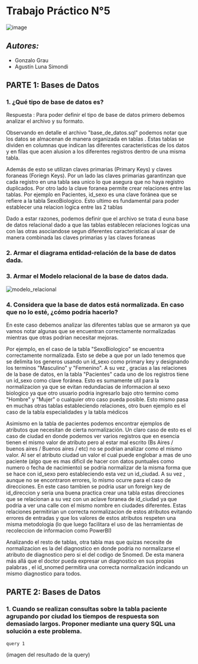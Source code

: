 # Trabajo Práctico N°5
![image](https://github.com/user-attachments/assets/f2e54dc0-6027-4cd7-817a-a42e47570113)

## _Autores:_ 
* Gonzalo Grau
* Agustín Luna Simondi

## **PARTE 1:** Bases de Datos

### 1. ¿Qué tipo de base de datos es? 

Respuesta : Para poder definir el tipo de base de datos primero debemos analizar el archivo y su formato.

Observando en detalle el archivo "base_de_datos.sql" podemos notar que los datos se almacenan de manera organizada en tablas . Estas tablas se dividen en columnas que indican las diferentes caracteristicas de los datos y en filas que acen alusion a los diferentes registros dentro de una misma tabla.

Además de esto se utilizan claves primarias (Primary Keys) y claves foraneas (Foriegn Keys). Por un lado las claves primarias garantinzan que cada registro en una tabla sea unico lo que asegura que no haya registro duplicados. Por otro lado la clave foranea permite crear relaciones entre las tablas. Por ejemplo en Pacientes, id_sexo es una clave foránea que se refiere a la tabla SexoBiologico. Esto ultimo es fundamental para poder establecer una relacion logica entre las 2 tablas

Dado a estar razones, podemos definir que el archivo se trata d euna base de datos relacional dado a que las tablas establecen relaciones logicas una con las otras asociandose segun diferentes caracteristicas al usar de manera combinada las claves primarias y las claves foraneas

### 2. Armar el diagrama entidad-relación de la base de datos dada. 


### 3. Armar el Modelo relacional de la base de datos dada.

![modelo_relacional](imágenes/modelo_relacional.png)



### 4. Considera que la base de datos está normalizada. En caso que no lo esté, ¿cómo podría hacerlo?


En este caso debemos analizar las diferentes tablas que se armaron ya que vamos notar algunas que se encuentran correctamente normalizadas mientras que otras podrian necesitar mejoras.

Por ejemplo, en el caso de la tabla "SexoBiologico" se encuentra correctamente normalizada. Esto se debe a que por un lado tenemos que se delimita los generos usando un id_sexo como primary key y designando los terminos "Masculino" y "Femenino". A su vez , gracias a las relaciones de la base de datos, en la tabla "Pacientes" cada uno de los registros tiene un id_sexo como clave foránea. Esto es sumamente util para la normalizacion ya que se evitan redundacias de informacion al sexo biologico ya que otro usuario podria ingresarlo bajo otro termino como "Hombre" y "Mujer" o cualquier otro caso pueda posible. Esto mismo pasa en muchas otras tablas estableciendo relaciones, otro buen ejemplo es el caso de la tabla especialidades y la tabla médicos

Asimismo en la tabla de pacientes podemos encontrar ejemplos de atributos que necesitan de cierta normalización. Un claro caso de esto es el caso de ciudad en donde podemos ver varios registros que en esencia tienen el mismo valor de atributo pero al estar mal escrito (Bs Aires / buenos aires  / Buenos aires / etc) no se podrian analizar como el mismo valor. Al ser el atributo ciudad un valor el cual puede englobar a mas de uno paciente (algo que es mas dificil de hacer con datos puntuales como numero o fecha de nacimiento) se podria normalizar de la misma forma que se hace con id_sexo pero estableciendo esta vez un id_ciudad. A su vez , aunque no se encontraron errores, lo mismo ocurre para el caso de direcciones. En este caso tambien se podria usar un foreign key de id_direccion y seria una buena practica crear una tabla estas direcciones que se relacionan a su vez con un aclave foranea de id_ciudad ya que podria a ver una calle con el mismo nombre en ciudades diferentes. Estas relaciones permitirian un correcta normalizacion de estos atributos evitando errores de entradas y que los valores de estos atributos respeten una misma metodologia (lo que luego facilitara el uso de las herramientas de recoleccion de informacion como PowerBI)

Analizando el resto de tablas, otra tabla mas que quizas necesite de normalizacion es la del diagnostico en donde podria no normalizarse el atributo de diagnostico pero si el del codigo de Snomed. De esta manera más allá que el doctor pueda expresar un diagnostico en sus propias palabras , el id_snomed permitira una correcta normalización indicando un mismo diagnostico para todos.

## **PARTE 2:** Bases de Datos

### 1. Cuando se realizan consultas sobre la tabla paciente agrupando por ciudad los tiempos de respuesta son demasiado largos. Proponer mediante una query SQL una solución a este problema.

```
query 1
```
(imagen del resultado de la query)